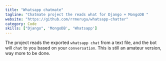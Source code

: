 ```yaml
---
title: "Whatsapp chatmate"
tagline: "Chatmate project the reads what for Django + MongoDB "
website: "https://github.com/rrmerugu/whatsapp-chatter"
category: Code
skills: ["Django", 'MongoDB', 'Whatsapp']
---
```


The project reads the exported `whatsapp chat` from a text file, and the bot
will `chat` to you based on your `conversation`. This is still an amateur
version, way more to be done.
